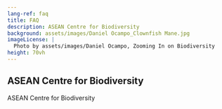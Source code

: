 ```yaml
---
lang-ref: faq
title: FAQ
description: ASEAN Centre for Biodiversity
background: assets/images/Daniel Ocampo_Clownfish Mane.jpg
imageLicense: |
  Photo by assets/images/Daniel Ocampo, Zooming In on Biodiversity
height: 70vh
---
```


## ASEAN Centre for Biodiversity

ASEAN Centre for Biodiversity
